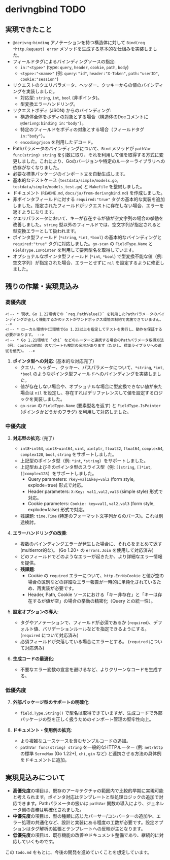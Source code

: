 # derivngbind TODO

## 実現できたこと

-   `@derivng:binding` アノテーションを持つ構造体に対して `Bind(req *http.Request) error` メソッドを生成する基本的な仕組みを実装しました。
-   フィールドタグによるバインディングソースの指定:
    -   `in:"<type>"` (type: `query`, `header`, `cookie`, `path`, `body`)
    -   `<type>:"<name>"` (例: `query:"id"`, `header:"X-Token"`, `path:"userID"`, `cookie:"session"`)
-   リクエストのクエリパラメータ、ヘッダー、クッキーからの値のバインディングを実装しました。
    -   対応型: `string`, `int`, `bool` (非ポインタ)。
    -   型変換エラーハンドリング。
-   リクエストボディ (JSON) からのバインディング:
    -   構造体全体をボディの対象とする場合（構造体のDocコメントに `@derivng:binding in:"body"`）。
    -   特定のフィールドをボディの対象とする場合（フィールドタグ `in:"body"`）。
    -   `encoding/json` を利用したデコード。
-   Pathパラメータのバインディングについて、`Bind` メソッドが `pathVar func(string) string` を引数に取り、それを利用して値を取得する方式に変更しました。これにより、Goのバージョンや特定のルーターライブラリへの依存がなくなりました。
-   必要な標準パッケージのインポート文を自動生成します。
-   基本的なテストケース (`testdata/simple/models.go`, `testdata/simple/models_test.go`) と `Makefile` を整備しました。
-   ドキュメント (`README.md`, `docs/ja/from-derivngbind.md`) を作成しました。
-   非ポインタフィールドに対する `required:"true"` タグの基本的な実装を追加しました。指定されたフィールドがリクエストに存在しない場合、エラーを返すようになります。
-   クエリパラメータにおいて、キーが存在するが値が空文字列の場合の挙動を改善しました。`string` 型以外のフィールドでは、空文字列が指定されると型変換エラーとして扱われます。
-   ポインタ型フィールド (`*string`, `*int`, `*bool`) の基本的なバインディングと `required:"true"` タグに対応しました。`go-scan` の `FieldType.Name` と `FieldType.IsPointer` を利用して要素型名を取得しています。
-   オプショナルなポインタ型フィールド (`*int`, `*bool`) で型変換不能な値（例: 空文字列）が指定された場合、エラーとせずに `nil` を設定するように修正しました。

## 残りの作業・実現見込み

### 高優先度

<!-- 1. Pathパラメータ処理の完全なテスト: (この項目は pathVar func の導入により達成または性質が変化しました) -->
    <!-- * 現状、Go 1.22環境での `req.PathValue()` を利用したPathパラメータのバインディングが正しく機能するかのテストがサンドボックス環境の制約で実施できていません。 -->
    <!-- * ローカル環境やCI環境でGo 1.22以上を指定してテストを実行し、動作を保証する必要があります。 -->
    <!-- * Go 1.21環境で `chi` などのルーターと連携する場合のPathパラメータ取得方法（例: context経由）のサポートも検討の余地があります（ただし、標準ライブラリへの追従を優先）。 -->

1.  **ポインタ型への対応**: (基本的な対応完了)
    *   クエリ、ヘッダー、クッキー、パスパラメータについて、`*string`, `*int`, `*bool` のようなポインタ型フィールドへのバインディングを実装しました。
    *   値が存在しない場合や、オプショナルな場合に型変換できない値が来た場合は `nil` を設定し、存在すればデリファレンスして値を設定するロジックを実装しました。
    *   `go-scan` の `FieldType.Name` (要素型名を返す) と `FieldType.IsPointer` (ポインタかどうかのフラグ) を利用して対応しました。

### 中優先度

3.  **対応型の拡充**: (完了)
    *   `int8`-`int64`, `uint8`-`uint64`, `uint`, `uintptr`, `float32`, `float64`, `complex64`, `complex128`, `bool`, `string` をサポートしました。
    *   上記型のポインタ型（例: `*int`, `*string`）をサポートしました。
    *   上記型およびそのポインタ型のスライス型（例: `[]string`, `[]*int`, `[]complex128`）をサポートしました。
        *   Query parameters: `?key=val1&key=val2` (form style, explode=true) 形式で対応。
        *   Header parameters: `X-Key: val1,val2,val3` (simple style) 形式で対応。
        *   Cookie parameters: `Cookie: key=val1,val2,val3` (form style, explode=false) 形式で対応。
    *   残課題: `time.Time` (特定のフォーマット文字列からのパース)。これは別途検討。

4.  **エラーハンドリングの改善**:
    *   複数のバインディングエラーが発生した場合に、それらをまとめて返す (multierror的な)。 (Go 1.20+ の `errors.Join` を使用して対応済み)
    *   どのフィールドでどのようなエラーが起きたか、より詳細なエラー情報を提供。
    *   **残課題**:
        *   Cookie の `required` エラーについて、`http.ErrNoCookie` と値が空の場合の区別などの詳細なエラー報告が一時的に単純化されているため、再実装が必要です。
        *   Header, Path, Cookie ソースにおける「キー非存在」と「キーは存在するが値が空」の場合の挙動の精密化（Query との統一性）。

5.  **設定オプションの導入**:
    *   タグやアノテーションで、フィールドが必須であるか (`required`)、デフォルト値、バリデーションルールなどを指定できるようにする。 (`required` について対応済み)
    *   必須フィールドが欠落している場合にエラーとする。 (`required` について対応済み)

6.  **生成コードの最適化**:
    *   不要なエラー変数の宣言を避けるなど、よりクリーンなコードを生成する。

### 低優先度

7.  **外部パッケージ型のサポートの明確化**:
    *   `field.Type.String()` で型名は取得できていますが、生成コードで外部パッケージの型を正しく扱うためのインポート管理の堅牢性向上。

8.  **ドキュメント・使用例の拡充**:
    *   より複雑なユースケースを含むサンプルコードの追加。
    *   `pathVar func(string) string` を一般的なHTTPルーター (例: `net/http` の標準 `ServeMux` (Go 1.22+), `chi`, `gin` など) と連携させる方法の具体例をドキュメントに追加。

## 実現見込みについて

-   **高優先度**の項目は、既存のアーキテクチャの範囲内で比較的早期に実現可能と考えられます。ポインタ対応はテンプレートと型処理ロジックの追加で対応できます。Pathパラメータの扱いは `pathVar` 関数の導入により、ジェネレータ側の責務は明確化されました。
-   **中優先度**の項目は、型の種類に応じたパーサー/コンバーターの追加や、エラー処理の共通化など、設計と実装にある程度の工数が必要です。設定オプションはタグ解析の拡張とテンプレートへの反映が主となります。
-   **低優先度**の項目は、既存機能の改善やドキュメント整備であり、継続的に対応していくものです。

この `todo.md` をもとに、今後の開発を進めていくことを想定しています。
